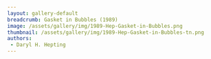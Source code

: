 ```yaml
---
layout: gallery-default
breadcrumb: Gasket in Bubbles (1989)
image: /assets/gallery/img/1989-Hep-Gasket-in-Bubbles.png
thumbnail: /assets/gallery/img/1989-Hep-Gasket-in-Bubbles-tn.png
authors:
 - Daryl H. Hepting
---
```

